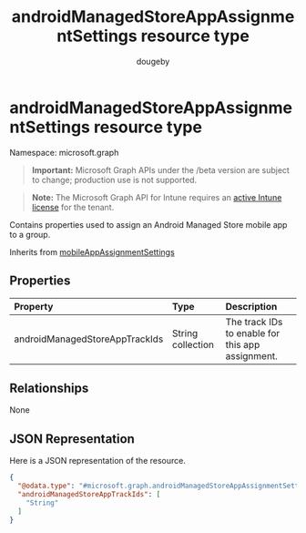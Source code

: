 ﻿---
title: "androidManagedStoreAppAssignmentSettings resource type"
description: "Contains properties used to assign an Android Managed Store mobile app to a group."
author: "dougeby"
localization_priority: Normal
ms.prod: "intune"
doc_type: resourcePageType
---

# androidManagedStoreAppAssignmentSettings resource type

Namespace: microsoft.graph

> **Important:** Microsoft Graph APIs under the /beta version are subject to change; production use is not supported.

> **Note:** The Microsoft Graph API for Intune requires an [active Intune license](https://go.microsoft.com/fwlink/?linkid=839381) for the tenant.

Contains properties used to assign an Android Managed Store mobile app to a group.

Inherits from [mobileAppAssignmentSettings](../resources/intune-shared-mobileappassignmentsettings.md)

## Properties

| Property                       | Type              | Description                                      |
| :----------------------------- | :---------------- | :----------------------------------------------- |
| androidManagedStoreAppTrackIds | String collection | The track IDs to enable for this app assignment. |

## Relationships

None

## JSON Representation

Here is a JSON representation of the resource.

<!-- {
  "blockType": "resource",
  "@odata.type": "microsoft.graph.androidManagedStoreAppAssignmentSettings"
}
-->

```json
{
  "@odata.type": "#microsoft.graph.androidManagedStoreAppAssignmentSettings",
  "androidManagedStoreAppTrackIds": [
    "String"
  ]
}
```
